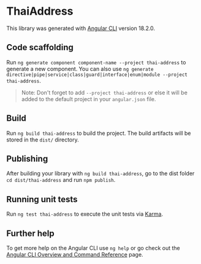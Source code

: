 # ThaiAddress

This library was generated with [Angular CLI](https://github.com/angular/angular-cli) version 18.2.0.

## Code scaffolding

Run `ng generate component component-name --project thai-address` to generate a new component. You can also use `ng generate directive|pipe|service|class|guard|interface|enum|module --project thai-address`.
> Note: Don't forget to add `--project thai-address` or else it will be added to the default project in your `angular.json` file. 

## Build

Run `ng build thai-address` to build the project. The build artifacts will be stored in the `dist/` directory.

## Publishing

After building your library with `ng build thai-address`, go to the dist folder `cd dist/thai-address` and run `npm publish`.

## Running unit tests

Run `ng test thai-address` to execute the unit tests via [Karma](https://karma-runner.github.io).

## Further help

To get more help on the Angular CLI use `ng help` or go check out the [Angular CLI Overview and Command Reference](https://angular.dev/tools/cli) page.
